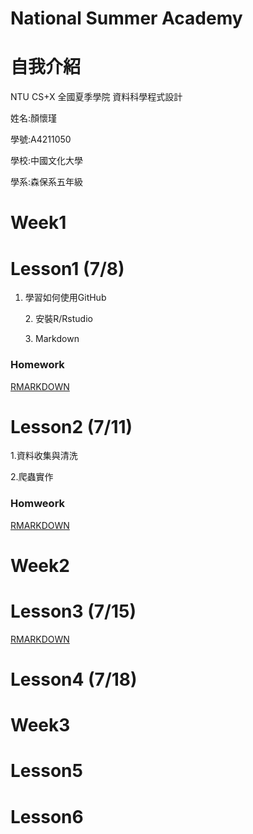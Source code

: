 # National Summer Academy
 
# 自我介紹
NTU CS+X 全國夏季學院 資料科學程式設計<p>
姓名:顏懷瑾<p>
學號:A4211050<p>
學校:中國文化大學<p>
學系:森保系五年級<p>

# Week1

# Lesson1 (7/8)

1. 學習如何使用GitHub<p>2. 安裝R/Rstudio<p>3. Markdown<p>
### Homework
 [RMARKDOWN](https://alen410.github.io/Allen/RMARKDOWN.html)
 
# Lesson2 (7/11)
1.資料收集與清洗<p>2.爬蟲實作<p>
### Homweork
 [RMARKDOWN](https://alen410.github.io/Allen/Week1/108_全國夏季學院_7月11日_Class2.html)

# Week2
# Lesson3 (7/15)

 [RMARKDOWN](https://alen410.github.io/Allen/Week2/108_全國夏季學院_7月15日_Class3.html)


# Lesson4 (7/18)

# Week3
# Lesson5
# Lesson6

